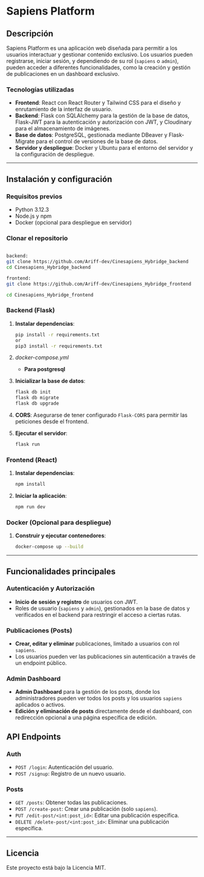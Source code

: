 
# Sapiens Platform

## Descripción
Sapiens Platform es una aplicación web diseñada para permitir a los usuarios interactuar y gestionar contenido exclusivo. Los usuarios pueden registrarse, iniciar sesión, y dependiendo de su rol (`sapiens` o `admin`), pueden acceder a diferentes funcionalidades, como la creación y gestión de publicaciones en un dashboard exclusivo.

### Tecnologías utilizadas
- **Frontend**: React con React Router y Tailwind CSS para el diseño y enrutamiento de la interfaz de usuario.
- **Backend**: Flask con SQLAlchemy para la gestión de la base de datos, Flask-JWT para la autenticación y autorización con JWT, y Cloudinary para el almacenamiento de imágenes.
- **Base de datos**: PostgreSQL, gestionada mediante DBeaver y Flask-Migrate para el control de versiones de la base de datos.
- **Servidor y despliegue**: Docker y Ubuntu para el entorno del servidor y la configuración de despliegue.

---

## Instalación y configuración

### Requisitos previos
- Python 3.12.3
- Node.js y npm
- Docker (opcional para despliegue en servidor)

### Clonar el repositorio
```bash

backend: 
git clone https://github.com/Ariff-dev/Cinesapiens_Hybridge_backend
cd Cinesapiens_Hybridge_backend

frontend:
git clone https://github.com/Ariff-dev/Cinesapiens_Hybridge_frontend

cd Cinesapiens_Hybridge_frontend

```

### Backend (Flask)

1. **Instalar dependencias**:
    ```bash
    pip install -r requirements.txt
    or
    pip3 install -r requirements.txt
    ```

2. *docker-compose.yml* 
   - **Para postgresql** 

3. **Inicializar la base de datos**:
    ```bash
    flask db init
    flask db migrate
    flask db upgrade
    ```

4. **CORS**: Asegurarse de tener configurado `Flask-CORS` para permitir las peticiones desde el frontend.

5. **Ejecutar el servidor**:
    ```bash
    flask run
    ```

### Frontend (React)

1. **Instalar dependencias**:
    ```bash
    npm install
    ```

2. **Iniciar la aplicación**:
    ```bash
    npm run dev
    ```

### Docker (Opcional para despliegue)

1. **Construir y ejecutar contenedores**:
    ```bash
    docker-compose up --build
    ```

---

## Funcionalidades principales

### Autenticación y Autorización
- **Inicio de sesión y registro** de usuarios con JWT.
- Roles de usuario (`sapiens` y `admin`), gestionados en la base de datos y verificados en el backend para restringir el acceso a ciertas rutas.

### Publicaciones (Posts)
- **Crear, editar y eliminar** publicaciones, limitado a usuarios con rol `sapiens`.
- Los usuarios pueden ver las publicaciones sin autenticación a través de un endpoint público.

### Admin Dashboard
- **Admin Dashboard** para la gestión de los posts, donde los administradores pueden ver todos los posts y los usuarios `sapiens` aplicados o activos.
- **Edición y eliminación de posts** directamente desde el dashboard, con redirección opcional a una página específica de edición.

## API Endpoints

### Auth
- `POST /login`: Autenticación del usuario.
- `POST /signup`: Registro de un nuevo usuario.

### Posts
- `GET /posts`: Obtener todas las publicaciones.
- `POST /create-post`: Crear una publicación (solo `sapiens`).
- `PUT /edit-post/<int:post_id>`: Editar una publicación específica.
- `DELETE /delete-post/<int:post_id>`: Eliminar una publicación específica.

---


## Licencia

Este proyecto está bajo la Licencia MIT.

